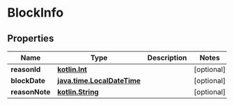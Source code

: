 # BlockInfo

## Properties
Name | Type | Description | Notes
------------ | ------------- | ------------- | -------------
**reasonId** | [**kotlin.Int**](.md) |  |  [optional]
**blockDate** | [**java.time.LocalDateTime**](java.time.LocalDateTime.md) |  |  [optional]
**reasonNote** | [**kotlin.String**](.md) |  |  [optional]
